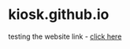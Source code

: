 # kiosk.github.io
testing the website
 link - <a href="https://akashb2003.github.io/kiosk.github.io/">click here</a>
